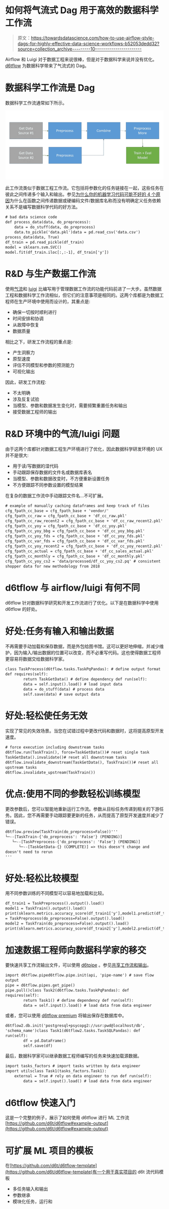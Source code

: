 # 如何将气流式 Dag 用于高效的数据科学工作流

> 原文：<https://towardsdatascience.com/how-to-use-airflow-style-dags-for-highly-effective-data-science-workflows-b52053dedd32?source=collection_archive---------10----------------------->

Airflow 和 Luigi 对于数据工程来说很棒，但是对于数据科学来说并没有优化。 [d6tflow](https://github.com/d6t/d6tflow) 为数据科学带来了气流式的 Dag。

# 数据科学工作流是 Dag

数据科学工作流通常如下所示。

![](img/db2a93224bcc4c179e8a5669d6703328.png)

此工作流类似于数据工程工作流。它包括将参数化的任务链接在一起，这些任务在彼此之间传递多个输入和输出。参见[为什么你的机器学习代码可能不好的 4 个原因](/4-reasons-why-your-machine-learning-code-is-probably-bad-c291752e4953)为什么在函数之间传递数据或硬编码文件/数据库名称而没有明确定义任务依赖关系不是编写数据科学代码的好方法。

```
# bad data science code
def process_data(data, do_preprocess):
    data = do_stuff(data, do_preprocess)
    data.to_pickle('data.pkl')data = pd.read_csv('data.csv')
process_data(data, True)
df_train = pd.read_pickle(df_train)
model = sklearn.svm.SVC()
model.fit(df_train.iloc[:,:-1], df_train['y'])
```

# R&D 与生产数据工作流

使用[气流](https://airflow.apache.org/)和 [luigi](https://github.com/spotify/luigi) 比编写用于管理数据工作流的功能代码前进了一大步。虽然数据工程和数据科学工作流相似，但它们的注意事项是相同的。这两个库都是为数据工程师在生产环境中使用而设计的，其重点是:

*   确保一切按时顺利进行
*   时间安排和协调
*   从故障中恢复
*   数据质量

相比之下，研发工作流程的重点是:

*   产生洞察力
*   原型速度
*   评估不同模型和参数的预测能力
*   可视化输出

因此，研发工作流程:

*   不太明确
*   涉及反复试验
*   当模型、参数和数据发生变化时，需要频繁重置任务和输出
*   接受数据工程师的输出

# R&D 环境中的气流/luigi 问题

由于这两个库都针对数据工程生产环境进行了优化，因此数据科学研发环境的 UX 并不是很大:

*   用于读/写数据的湿代码
*   手动跟踪保存数据的文件名或数据库表名
*   当模型、参数和数据改变时，不方便重新设置任务
*   不方便跟踪不同参数设置的模型结果

在复杂的数据工作流中手动跟踪文件名…不可扩展。

```
# example of manually caching dataframes and keep track of files
cfg_fpath_cc_base = cfg_fpath_base + 'vendor/'
cfg_fpath_cc_raw = cfg_fpath_cc_base + 'df_cc_raw.pkl'
cfg_fpath_cc_raw_recent2 = cfg_fpath_cc_base + 'df_cc_raw_recent2.pkl'
cfg_fpath_cc_yoy = cfg_fpath_cc_base + 'df_cc_yoy.pkl'
cfg_fpath_cc_yoy_bbg = cfg_fpath_cc_base + 'df_cc_yoy_bbg.pkl'
cfg_fpath_cc_yoy_fds = cfg_fpath_cc_base + 'df_cc_yoy_fds.pkl'
cfg_fpath_cc_var_fds = cfg_fpath_cc_base + 'df_cc_var_fds.pkl'
cfg_fpath_cc_yoy_recent2 = cfg_fpath_cc_base + 'df_cc_yoy_recent2.pkl'
cfg_fpath_cc_actual = cfg_fpath_cc_base + 'df_cc_sales_actual.pkl'
cfg_fpath_cc_monthly = cfg_fpath_cc_base + 'df_cc_monthly.pkl'
cfg_fpath_cc_yoy_cs2 = 'data/processed/df_cc_yoy_cs2.pq' # consistent shopper data for new methodology from 2018
```

# d6tflow 与 airflow/luigi 有何不同

d6tflow 针对数据科学研究和开发工作流进行了优化。以下是在数据科学中使用 d6tflow 的好处。

# 好处:任务有输入和输出数据

不再需要手动加载和保存数据，而是外包给图书馆。这可以更好地伸缩，并减少维护，因为输入/输出数据的位置可以改变，而不必重写代码。这也使得数据工程师更容易将数据交给数据科学家。

```
class TaskProcess(d6tflow.tasks.TaskPqPandas): # define output format def requires(self):
        return TaskGetData() # define dependency def run(self):
        data = self.input().load() # load input data
        data = do_stuff(data) # process data
        self.save(data) # save output data
```

# 好处:轻松使任务无效

实现了常见的失效场景。当您在试错过程中更改代码和数据时，这将提高原型开发速度。

```
# force execution including downstream tasks
d6tflow.run(TaskTrain(), force=TaskGetData())# reset single task
TaskGetData().invalidate()# reset all downstream tasks
d6tflow.invalidate_downstream(TaskGetData(), TaskTrain())# reset all upstream tasks
d6tflow.invalidate_upstream(TaskTrain())
```

# 优点:使用不同的参数轻松训练模型

更改参数后，您可以智能地重新运行工作流。参数从目标任务传递到相关的下游任务。因此，您不再需要手动跟踪要更新的任务，从而提高了原型开发速度并减少了错误。

```
d6tflow.preview(TaskTrain(do_preprocess=False))'''
└─--[TaskTrain-{'do_preprocess': 'False'} (PENDING)]
   └─--[TaskPreprocess-{'do_preprocess': 'False'} (PENDING)]
      └─--[TaskGetData-{} (COMPLETE)] => this doesn't change and doesn't need to rerun
'''
```

# 好处:轻松比较模型

用不同参数训练的不同模型可以容易地加载和比较。

```
df_train1 = TaskPreprocess().output().load()
model1 = TaskTrain().output().load()
print(sklearn.metrics.accuracy_score(df_train1['y'],model1.predict(df_train1.iloc[:,:-1])))df_train2 = TaskPreprocess(do_preprocess=False).output().load()
model2 = TaskTrain(do_preprocess=False).output().load()
print(sklearn.metrics.accuracy_score(df_train2['y'],model2.predict(df_train2.iloc[:,:-1])))
```

# 加速数据工程师向数据科学家的移交

要快速共享工作流输出文件，可以使用 [d6tpipe](https://github.com/d6t/d6tpipe) 。参见[共享工作流和输出](https://d6tflow.readthedocs.io/en/latest/collaborate.html)。

```
import d6tflow.piped6tflow.pipe.init(api, 'pipe-name') # save flow output 
pipe = d6tflow.pipes.get_pipe()
pipe.pull()class Task2(d6tflow.tasks.TaskPqPandas): def requires(self):
        return Task1() # define dependency def run(self):
        data = self.input().load() # load data from data engineer
```

或者，您可以使用 [d6tflow premium](https://pipe.databolt.tech/gui/request-premium/) 将输出保存在数据库中。

```
d6tflow2.db.init('postgresql+psycopg2://usr:pwd@localhost/db', 'schema_name')class Task1(d6tflow2.tasks.TaskSQLPandas): def run(self):
        df = pd.DataFrame()
        self.save(df)
```

最后，数据科学家可以继承数据工程师编写的任务来快速加载源数据。

```
import tasks_factors # import tasks written by data engineer
import utilsclass Task1(tasks_factors.Task1):
    external = True # rely on data engineer to run def run(self):
        data = self.input().load() # load data from data engineer
```

# d6tflow 快速入门

这是一个完整的例子，展示了如何使用 d6tflow 进行 ML 工作流[https://github.com/d6t/d6tflow#example-output](https://github.com/d6t/d6tflow#example-output)

# 可扩展 ML 项目的模板

在[https://github.com/d6t/d6tflow-template](https://github.com/d6t/d6tflow-template)有一个用于真实项目的 d6t 流代码模板

*   多任务输入和输出
*   参数继承
*   模块化任务，运行和